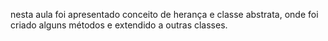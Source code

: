 nesta aula foi apresentado conceito de herança e classe abstrata, onde 
foi criado alguns métodos e extendido a outras classes.